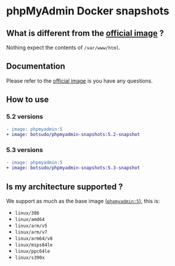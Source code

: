 # phpMyAdmin Docker snapshots

## What is different from the [official image](https://hub.docker.com/_/phpmyadmin) ?

Nothing expect the contents of `/var/www/html`.

## Documentation

Please refer to the [official image](https://hub.docker.com/_/phpmyadmin) is you have any questions.

## How to use

### 5.2 versions

```diff
- image: phpmyadmin:5
+ image: botsudo/phpmyadmin-snapshots:5.2-snapshot
```

### 5.3 versions

```diff
- image: phpmyadmin:5
+ image: botsudo/phpmyadmin-snapshots:5.3-snapshot
```

## Is my architecture supported ?

We support as much as the base image [(`phpmyadmin:5`)](https://hub.docker.com/_/phpmyadmin/tags), this is:

- `linux/386`
- `linux/amd64`
- `linux/arm/v5`
- `linux/arm/v7`
- `linux/arm64/v8`
- `linux/mips64le`
- `linux/ppc64le`
- `linux/s390x`

